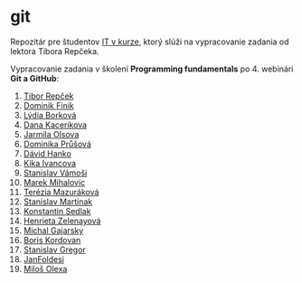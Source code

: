 # git
Repozitár pre študentov [IT v kurze](https://www.itvkurze.sk/), ktorý slúži na vypracovanie zadania od lektora Tibora Repčeka.

Vypracovanie zadania v školení **Programming fundamentals** po 4. webinári **Git a GitHub**:

1. [Tibor Repček](https://github.com/tiborepcek)
2. [Dominik Finik](https://github.com/FinikDominik)
3. [Lýdia Borková](https://github.com/borlyd)
4. [Dana Kacerikova](https://github.com/DanaKacerikova)
5. [Jarmila Olsova](https://github.com/JarmilaOlsova)
6. [Dominika Průšová](https://github.com/domcik111)
7. [Dávid Hanko](https://github.com/DaveMLG)
8. [Kika Ivancova](https://github.com/kikaSK86)
9. [Stanislav Vámoši](https://github.com/Magor128)
10. [Marek Mihalovic](https://github.com/Mihi-no)
11. [Terézia Mazuráková](https://github.com/Terezia-coder)
12. [Stanislav Martinak](https://github.com/Stanle21)
13. [Konstantin Sedlak](https://github.com/Konstantin-KS)
14. [Henrieta Zelenayová](https://github.com/HeZe)
15. [Michal Gajarsky](https://github.com/MichalGajarsky)
16. [Boris Kordovan](https://github.com/borisGgg)
17. [Stanislav Gregor](https://github.com/SerpentPoetry)
18. [JanFoldesi](https://github.com/JanFoldesi/git)
19. [Miloš Olexa](https://github.com/milosolexa)
